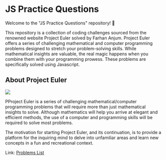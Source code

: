 <h1>JS Practice Questions</h1>
<p>Welcome to the "JS Practice Questions" repository! 🚀

This repository is a collection of coding challenges sourced from the renowned website Project Euler solved by Farhan Anjum. Project Euler offers a series of challenging mathematical and computer programming problems designed to stretch your problem-solving skills. While mathematical insights are valuable, the real magic happens when you combine them with your programming prowess.
These problems are specifically solved using Javascript.</p>

<h2>About Project Euler</h2> <img src="https://projecteuler.net/images/clipart/euler_portrait.png">
<p>PProject Euler is a series of challenging mathematical/computer programming problems that will require more than just mathematical insights to solve. Although mathematics will help you arrive at elegant and efficient methods, the use of a computer and programming skills will be required to solve most problems.

The motivation for starting Project Euler, and its continuation, is to provide a platform for the inquiring mind to delve into unfamiliar areas and learn new concepts in a fun and recreational context.</p>
Link: <a href="https://projecteuler.net/archives">Problems List</a>








